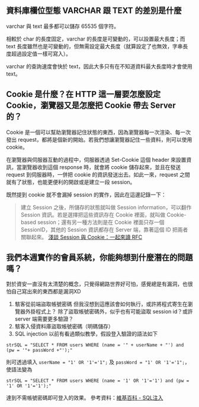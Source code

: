 ## 資料庫欄位型態 VARCHAR 跟 TEXT 的差別是什麼
varchar 與 text 最多都可以儲存 65535 個字符。

相較於 char 的長度固定，varchar 的長度是可變動的，可以設置最大長度；而 text 長度雖然也是可變動的，但無需設定最大長度（就算設定了也無效，字串長度超過設定值一樣可寫入）。

varchar 的查詢速度會快於 text，因此大多只有在不知道資料最大長度時才會使用 text。

## Cookie 是什麼？在 HTTP 這一層要怎麼設定 Cookie，瀏覽器又是怎麼把 Cookie 帶去 Server 的？
Cookie 是一個可以幫助瀏覽器記住狀態的東西，因為瀏覽器每一次渲染、每一次發出 request，都將是個新的開始。若我們想讓瀏覽器記住一些資料，則可以使用 cookie。

在瀏覽器與伺服器互動的過程中，伺服器透過 Set-Cookie 這個 header 來設置資訊，當瀏覽器收到這個 response 時，就會將 cookie 儲存起來，並且在發送 request 到伺服器時，一併把 cookie 的資訊發送出去。如此一來，request 之間就有了狀態，也能更便利的開啟或是建立一段 session。

既然提到 cookie 就不會漏掉 session 的實作，因此在這邊記錄一下：
>建立 Session 之後，所儲存的狀態就叫做 Session information，可以翻作 Session 資訊。若是選擇把這些資訊存在 Cookie 裡面，就叫做 Cookie-based session；還有另一種方法則是在 Cookie 裡面只存一個 SessionID，其他的 Session 資訊都存在 Server 端，靠著這個 ID 把兩者關聯起來。
[淺談 Session 與 Cookie：一起來讀 RFC](https://blog.huli.tw/2019/08/09/session-and-cookie-part2/)

## 我們本週實作的會員系統，你能夠想到什麼潛在的問題嗎？
對於資安一直沒有太清楚的概念，只覺得網路世界好可怕，感覺總是有漏洞，也很怕自己寫出來的東西都是漏洞XD
1. 駭客從前端盜取帳號密碼
但我沒想到這應該會如何執行，或許將程式寄生在瀏覽器外掛程式上？
除了盜取帳號密碼外，似乎也有可能盜取 session id？或許 server 端需要更多驗證？
2. 駭客入侵資料庫盜取帳號密碼（明碼儲存）
3. SQL injection
以前有看過類似教學，假設登入驗證的語法如下
```
strSQL = "SELECT * FROM users WHERE (name = '" + userName + "') and (pw = '"+ passWord +"');"
```
則可透過填入 `userName = "1' OR '1'='1";` 及 `passWord = "1' OR '1'='1";`，使語法變為
```
strSQL = "SELECT * FROM users WHERE (name = '1' OR '1'='1') and (pw = '1' OR '1'='1');"
```
達到不需帳號密碼即可登入的效果。
參考資料：[維基百科 - SQL注入](https://zh.wikipedia.org/wiki/SQL%E6%B3%A8%E5%85%A5)